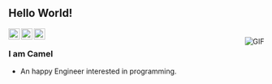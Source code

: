 ## Hello World! 


<a href="https://blog.camel2243.com">
  <img align="left" alt="Camel's Blog" width="22px" src="https://i0.wp.com/blog.camel2243.com/wp-content/uploads/icon.png" />
</a>
<a href="https://github.com/camel2243">
  <img align="left" alt="Camel's Github" width="22px" src="https://cdn.jsdelivr.net/npm/simple-icons@v3/icons/github.svg" />
</a>
<a href="https://www.facebook.com/jingzhiz/">
  <img align="left" alt="Ajay's Kaggle" width="22px" src="https://cdn.jsdelivr.net/npm/simple-icons@3.1.0/icons/facebook.svg" />
</a>
<br />
<img align="right" alt="GIF" src="https://source.unsplash.com/480x270/?camel" />

### I am Camel
- An happy Engineer interested in programming.
